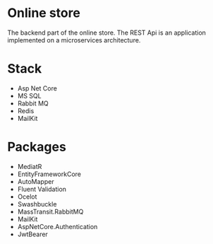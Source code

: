 # Online store
The backend part of the online store. The REST Api is an application implemented on a microservices architecture.

# Stack
- Asp Net Core
- MS SQL
- Rabbit MQ
- Redis
- MailKit

# Packages
- MediatR
- EntityFrameworkCore
- AutoMapper
- Fluent Validation
- Ocelot
- Swashbuckle
- MassTransit.RabbitMQ
- MailKit
- AspNetCore.Authentication
- JwtBearer
